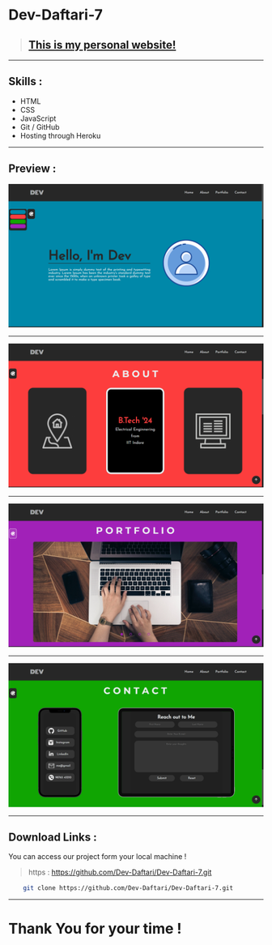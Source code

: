 # Dev-Daftari-7
>## [This is my personal website!](https://dev-daftari-iitisoc.herokuapp.com/)
___
## **Skills** : 
* HTML
* CSS
* JavaScript
* Git / GitHub
* Hosting through Heroku
___
## **Preview** :
![home](./previews/home.png)
___
![about](./previews/about.png)
___
![portfolio](./previews/portfolio.png)
___
![contact](./previews/contact.png)
___
## **Download Links** : 
You can access our project form your local machine !
>https : https://github.com/Dev-Daftari/Dev-Daftari-7.git

```bash
    git clone https://github.com/Dev-Daftari/Dev-Daftari-7.git
```
___
# Thank You for your time !